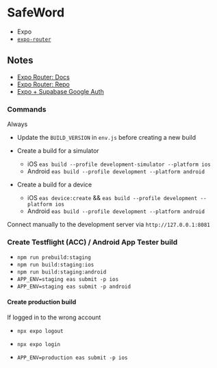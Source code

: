 # SafeWord

- Expo
- [`expo-router`](https://expo.github.io/router)

## Notes

- [Expo Router: Docs](https://expo.github.io/router)
- [Expo Router: Repo](https://github.com/expo/router)
- [Expo + Supabase Google Auth](https://blog.spirokit.com/google-authentication-with-expo-supabase)

### Commands

Always

- Update the `BUILD_VERSION` in `env.js` before creating a new build

- Create a build for a simulator

  - iOS `eas build --profile development-simulator --platform ios`
  - Android `eas build --profile development --platform android`

- Create a build for a device

  - iOS `eas device:create` && `eas build --profile development --platform ios`
  - Android `eas build --profile development --platform android`

Connect manually to the development server via `http://127.0.0.1:8081`

### Create Testflight (ACC) / Android App Tester build

- `npm run prebuild:staging`
- `npm run build:staging:ios`
- `npm run build:staging:android`
- `APP_ENV=staging eas submit -p ios`
- `APP_ENV=staging eas submit -p android`

#### Create production build

If logged in to the wrong account

- `npx expo logout`
- `npx expo login`

- `APP_ENV=production eas submit -p ios`
